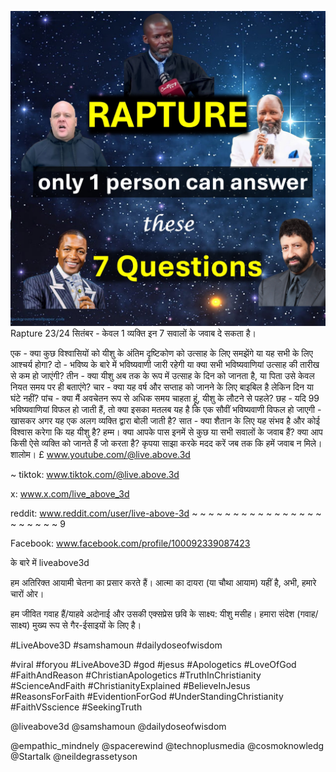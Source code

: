![Video cover image](../cover.jpg)
Rapture 23/24 सितंबर - केवल 1 व्यक्ति इन 7 सवालों के जवाब दे सकता है।

एक - क्या कुछ विश्वासियों को यीशु के अंतिम दृष्टिकोण को उत्साह के लिए समझेंगे या यह सभी के लिए आश्चर्य होगा?
दो - भविष्य के बारे में भविष्यवाणी जारी रहेगी या क्या सभी भविष्यवाणियां उत्साह की तारीख से कम हो जाएंगी?
तीन - क्या यीशु अब तक के रूप में उत्साह के दिन को जानता है, या पिता उसे केवल नियत समय पर ही बताएंगे?
चार - क्या यह वर्ष और सप्ताह को जानने के लिए बाइबिल है लेकिन दिन या घंटे नहीं?
पांच - क्या मैं अवचेतन रूप से अधिक समय चाहता हूं, यीशु के लौटने से पहले?
छह - यदि 99 भविष्यवाणियां विफल हो जाती हैं, तो क्या इसका मतलब यह है कि एक सौवीं भविष्यवाणी विफल हो जाएगी - खासकर अगर यह एक अलग व्यक्ति द्वारा बोली जाती है?
सात - क्या शैतान के लिए यह संभव है और कोई विश्वास करेगा कि यह यीशु है?
हम्म।
क्या आपके पास इनमें से कुछ या सभी सवालों के जवाब हैं?
क्या आप किसी ऐसे व्यक्ति को जानते हैं जो करता है?
कृपया साझा करके मदद करें जब तक कि हमें जवाब न मिले।
शालोम। £ www.youtube.com/@live.above.3d


~ tiktok: www.tiktok.com/@live.above.3d

x: www.x.com/live_above_3d

reddit: www.reddit.com/user/live-above-3d ~ ~ ~ ~ ~ ~ ~ ~ ~ ~ ~ ~ ~ ~ ~ ~ ~ ~ ~ ~ ~ ~ 9

Facebook: www.facebook.com/profile/100092339087423

के बारे में liveabove3d

हम अतिरिक्त आयामी चेतना का प्रसार करते हैं। आत्मा का दायरा (या चौथा आयाम) यहीं है, अभी, हमारे चारों ओर।

हम जीवित गवाह हैं/याहवे अदोनाई और उसकी एक्सप्रेस छवि के साक्ष्य: यीशु मसीह। हमारा संदेश (गवाह/साक्ष्य) मुख्य रूप से गैर-ईसाइयों के लिए है।

#LiveAbove3D #samshamoun #dailydoseofwisdom

#viral #foryou #LiveAbove3D #god #jesus #Apologetics #LoveOfGod  #FaithAndReason #ChristianApologetics #TruthInChristianity #ScienceAndFaith #ChristianityExplained #BelieveInJesus #ReasonsForFaith #EvidentionForGod #UnderStandingChristianity #FaithVSscience #SeekingTruth


@liveabove3d @samshamoun @dailydoseofwisdom

@empathic_mindnely @spacerewind @technoplusmedia @cosmoknowledg @Startalk @neildegrassetyson










